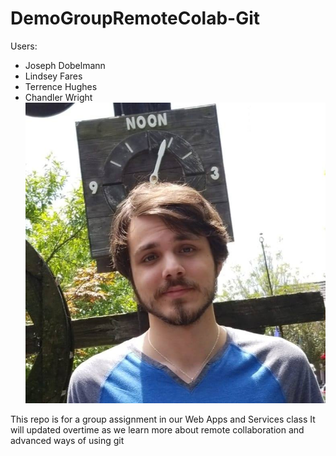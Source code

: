 # DemoGroupRemoteColab-Git
Users:
* Joseph Dobelmann
* Lindsey Fares
* Terrence Hughes
* Chandler Wright
![Chandler Wright](https://github.com/chanWright/DemoGroupRemoteColab-Git/blob/main/chandlerProfile.jpg?raw=true)


This repo is for a group assignment in our Web Apps and Services class
It will updated overtime as we learn more about remote collaboration and advanced ways of using git

